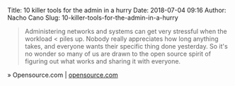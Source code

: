 Title: 10 killer tools for the admin in a hurry
Date: 2018-07-04 09:16
Author: Nacho Cano
Slug: 10-killer-tools-for-the-admin-in-a-hurry

> Administering networks and systems can get very stressful when the workload
< piles up. Nobody really appreciates how long anything takes, and everyone
> wants their specific thing done yesterday. So it's no wonder so many of us
> are drawn to the open source spirit of figuring out what works and sharing
> it with everyone.

» Opensource.com | [opensource.com][]

  [opensource.com]: https://opensource.com/article/18/7/tools-admin
    "10 killer tools for the admin in a hurry"

